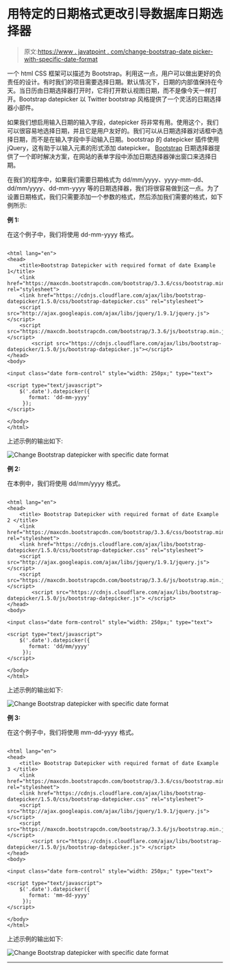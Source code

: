 # 用特定的日期格式更改引导数据库日期选择器

> 原文:[https://www . javatpoint . com/change-bootstrap-date picker-with-specific-date-format](https://www.javatpoint.com/change-bootstrap-datepicker-with-specific-date-format)

一个 html CSS 框架可以描述为 Bootstrap。利用这一点，用户可以做出更好的负责任的设计。有时我们的项目需要选择日期。默认情况下，日期的内部值保持在今天。当日历由日期选择器打开时，它将打开默认视图日期，而不是像今天一样打开。Bootstrap datepicker 以 Twitter bootstrap 风格提供了一个灵活的日期选择器小部件。

如果我们想启用输入日期的输入字段，datepicker 将非常有用。使用这个，我们可以很容易地选择日期，并且它是用户友好的。我们可以从日期选择器对话框中选择日期，而不是在输入字段中手动输入日期。bootstrap 的 datepicker 插件使用 jQuery，这有助于以输入元素的形式添加 datepicker。 [Bootstrap](https://www.javatpoint.com/bootstrap-tutorial) 日期选择器提供了一个即时解决方案，在网站的表单字段中添加日期选择器弹出窗口来选择日期。

在我们的程序中，如果我们需要日期格式为 dd/mm/yyyy、yyyy-mm-dd、dd/mm/yyyy、dd-mm-yyyy 等的日期选择器，我们将很容易做到这一点。为了设置日期格式，我们只需要添加一个参数的格式，然后添加我们需要的格式，如下例所示:

**例 1:**

在这个例子中，我们将使用 dd-mm-yyyy 格式。

```

<html lang="en">
<head>
    <title>Bootstrap Datepicker with required format of date Example 1</title> 
    <link href="https://maxcdn.bootstrapcdn.com/bootstrap/3.3.6/css/bootstrap.min.css" rel="stylesheet">
    <link href="https://cdnjs.cloudflare.com/ajax/libs/bootstrap-datepicker/1.5.0/css/bootstrap-datepicker.css" rel="stylesheet">
    <script src="http://ajax.googleapis.com/ajax/libs/jquery/1.9.1/jquery.js"></script>
    <script src="https://maxcdn.bootstrapcdn.com/bootstrap/3.3.6/js/bootstrap.min.js"></script> 
        <script src="https://cdnjs.cloudflare.com/ajax/libs/bootstrap-datepicker/1.5.0/js/bootstrap-datepicker.js"></script> 
</head>
<body>

<input class="date form-control" style="width: 250px;" type="text">

<script type="text/javascript">
    $('.date').datepicker({
       format: 'dd-mm-yyyy'
     });
</script>

</body>
</html>

```

上述示例的输出如下:

![Change Bootstrap datepicker with specific date format](img/e3e8c1d1b12e1b62795dc063fdecb926.png)

**例 2:**

在本例中，我们将使用 dd/mm/yyyy 格式。

```

<html lang="en">
<head>
    <title> Bootstrap Datepicker with required format of date Example 2 </title>  
    <link href="https://maxcdn.bootstrapcdn.com/bootstrap/3.3.6/css/bootstrap.min.css" rel="stylesheet">
    <link href="https://cdnjs.cloudflare.com/ajax/libs/bootstrap-datepicker/1.5.0/css/bootstrap-datepicker.css" rel="stylesheet">
    <script src="http://ajax.googleapis.com/ajax/libs/jquery/1.9.1/jquery.js"> </script>
    <script src="https://maxcdn.bootstrapcdn.com/bootstrap/3.3.6/js/bootstrap.min.js"> </script>  
        <script src="https://cdnjs.cloudflare.com/ajax/libs/bootstrap-datepicker/1.5.0/js/bootstrap-datepicker.js"> </script>  
</head>
<body>

<input class="date form-control" style="width: 250px;" type="text">

<script type="text/javascript">
    $('.date').datepicker({
       format: 'dd/mm/yyyy'
     });
</script>

</body>
</html>

```

上述示例的输出如下:

![Change Bootstrap datepicker with specific date format](img/5bc328d16cf7e5622d9e27bb10a82dd9.png)

**例 3:**

在这个例子中，我们将使用 mm-dd-yyyy 格式。

```

<html lang="en">
<head>
    <title> Bootstrap Datepicker with required format of date Example 3 </title>  
    <link href="https://maxcdn.bootstrapcdn.com/bootstrap/3.3.6/css/bootstrap.min.css" rel="stylesheet">
    <link href="https://cdnjs.cloudflare.com/ajax/libs/bootstrap-datepicker/1.5.0/css/bootstrap-datepicker.css" rel="stylesheet">
    <script src="http://ajax.googleapis.com/ajax/libs/jquery/1.9.1/jquery.js"> </script>
    <script src="https://maxcdn.bootstrapcdn.com/bootstrap/3.3.6/js/bootstrap.min.js">  </script>  
        <script src="https://cdnjs.cloudflare.com/ajax/libs/bootstrap-datepicker/1.5.0/js/bootstrap-datepicker.js"> </script>  
</head>
<body>

<input class="date form-control" style="width: 250px;" type="text">

<script type="text/javascript">
    $('.date').datepicker({
       format: 'mm-dd-yyyy'
     });
</script>

</body>
</html>

```

上述示例的输出如下:

![Change Bootstrap datepicker with specific date format](img/482658c139a2e3c656892f2259af4080.png)

* * *